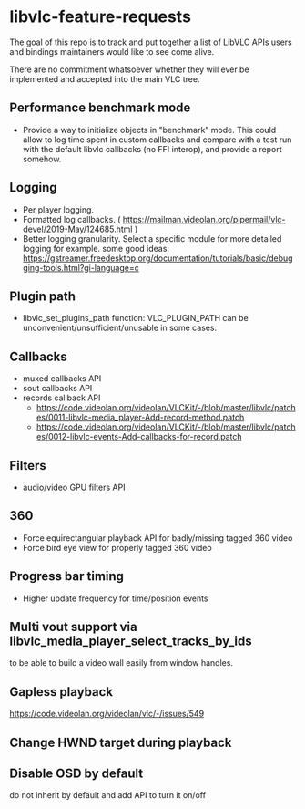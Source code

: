 # libvlc-feature-requests

The goal of this repo is to track and put together a list of LibVLC APIs users and bindings maintainers would like to see come alive.

There are no commitment whatsoever whether they will ever be implemented and accepted into the main VLC tree.

## Performance benchmark mode
- Provide a way to initialize objects in "benchmark" mode. This could allow to log time spent in custom callbacks and compare with a test run with the default libvlc callbacks (no FFI interop), and provide a report somehow.

## Logging
- Per player logging.
- Formatted log callbacks. ( https://mailman.videolan.org/pipermail/vlc-devel/2019-May/124685.html )
- Better logging granularity. Select a specific module for more detailed logging for example. some good ideas: https://gstreamer.freedesktop.org/documentation/tutorials/basic/debugging-tools.html?gi-language=c

## Plugin path
- libvlc_set_plugins_path function: VLC_PLUGIN_PATH can be unconvenient/unsufficient/unusable in some cases.

## Callbacks
- muxed callbacks API
- sout callbacks API
- records callback API
  - https://code.videolan.org/videolan/VLCKit/-/blob/master/libvlc/patches/0011-libvlc-media_player-Add-record-method.patch
  - https://code.videolan.org/videolan/VLCKit/-/blob/master/libvlc/patches/0012-libvlc-events-Add-callbacks-for-record.patch

## Filters
- audio/video GPU filters API

## 360

- Force equirectangular playback API for badly/missing tagged 360 video
- Force bird eye view for properly tagged 360 video
 
## Progress bar timing
- Higher update frequency for time/position events

## Multi vout support via libvlc_media_player_select_tracks_by_ids
to be able to build a video wall easily from window handles.

## Gapless playback

https://code.videolan.org/videolan/vlc/-/issues/549

## Change HWND target during playback

## Disable OSD by default
do not inherit by default and add API to turn it on/off
